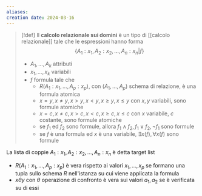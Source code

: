 ```yaml
---
aliases: 
creation date: 2024-03-16
---
```


>[!def]
>Il **calcolo relazionale sui domini** è un tipo di [[calcolo relazionale]] tale che le espressioni hanno forma
>$$ \{ A_{1} : x_{1} , A_{2} : x_{2}, \dots, A_{n} : x_{n} | f \} $$ 
>- $A_{1},\dots,A_{k}$ attributi
>- $x_{1},\dots,x_{k}$ variabili
>- $f$ formula tale che
>	- $R(A_{1} : x_{1}, \dots, A_{p} : x_{p})$, con $(A_{1}, \dots, A_{p})$ schema di relazione, è una formula atomica 
>	- $x = y, x \neq y, x > y, x< y, x \geq y, x \leq y$ con $x,y$ variabili, sono formule atomiche
>	- $x = c, x \neq c, x > c, x < c, x \geq c, x \leq c$  con $x$ variabile, $c$ costante, sono formule atomiche
>	- se $f_{1}$ ed $f_{2}$ sono formule, allora $f_{1} \land f_{2}, f_{1} \lor f_{2}, \neg f_{1}$  sono formule
>	- se $f$ è una formula ed $x$ è una variabile, $\exists x(f), \forall x (f)$ sono formule

La lista di coppie $A_{1} : x_{1}, A_{2} : x_{2},\dots, A_{n} : x_{n}$ è detta target list


- $R(A_{1} : x_{1}, \dots ,A_{p} : x_{p})$ è vera rispetto ai valori $x_{1},\dots,x_{p}$ se formano una tupla sullo schema $R$ nell'istanza su cui viene applicata la formula
- $x \theta y$ con $\theta$ operazione di confronto è vera sui valori $a_{1},a_{2}$ se è verificata su di essi